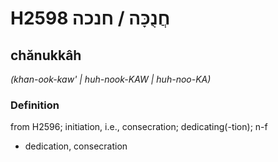 # H2598 חֲנֻכָּה / חנכה

## chănukkâh

_(khan-ook-kaw' | huh-nook-KAW | huh-noo-KA)_

### Definition

from H2596; initiation, i.e., consecration; dedicating(-tion); n-f

- dedication, consecration
